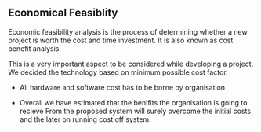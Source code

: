 ## Economical Feasiblity

Economic feasibility analysis is the process of determining whether a new project is worth the cost and time investment. It is also known as cost benefit analysis.

This is a very important aspect to be considered while developing a project. We decided the technology based on minimum possible cost factor.

- All hardware and software cost has to be borne by organisation

- Overall we have estimated that the benifits the organisation is going to recieve From the proposed system will surely overcome the initial costs and the later on running cost off system.
